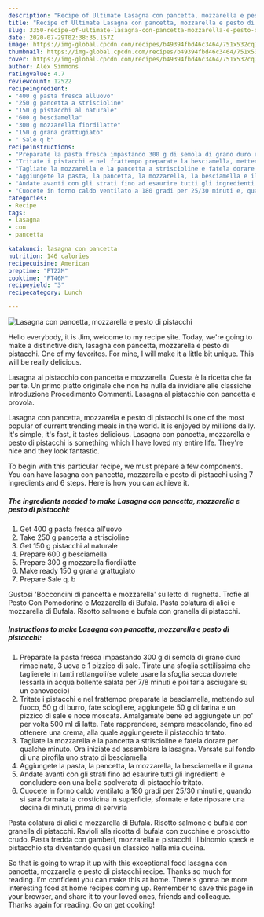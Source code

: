 ```yaml
---
description: "Recipe of Ultimate Lasagna con pancetta, mozzarella e pesto di pistacchi"
title: "Recipe of Ultimate Lasagna con pancetta, mozzarella e pesto di pistacchi"
slug: 3350-recipe-of-ultimate-lasagna-con-pancetta-mozzarella-e-pesto-di-pistacchi
date: 2020-07-29T02:38:35.157Z
image: https://img-global.cpcdn.com/recipes/b49394fbd46c3464/751x532cq70/lasagna-con-pancetta-mozzarella-e-pesto-di-pistacchi-recipe-main-photo.jpg
thumbnail: https://img-global.cpcdn.com/recipes/b49394fbd46c3464/751x532cq70/lasagna-con-pancetta-mozzarella-e-pesto-di-pistacchi-recipe-main-photo.jpg
cover: https://img-global.cpcdn.com/recipes/b49394fbd46c3464/751x532cq70/lasagna-con-pancetta-mozzarella-e-pesto-di-pistacchi-recipe-main-photo.jpg
author: Alex Simmons
ratingvalue: 4.7
reviewcount: 12522
recipeingredient:
- "400 g pasta fresca alluovo"
- "250 g pancetta a striscioline"
- "150 g pistacchi al naturale"
- "600 g besciamella"
- "300 g mozzarella fiordilatte"
- "150 g grana grattugiato"
- " Sale q b"
recipeinstructions:
- "Preparate la pasta fresca impastando 300 g di semola di grano duro rimacinata, 3 uova e 1 pizzico di sale. Tirate una sfoglia sottilissima che taglierete in tanti rettangoli(se volete usare la sfoglia secca dovrete lessarla in acqua bollente salata per 7/8 minuti e poi farla asciugare su un canovaccio)"
- "Tritate i pistacchi e nel frattempo preparate la besciamella, mettendo sul fuoco, 50 g di burro, fate sciogliere, aggiungete 50 g di farina e un pizzico di sale e noce moscata. Amalgamate bene ed aggiungete un po&#39; per volta 500 ml di latte. Fate rapprendere, sempre mescolando, fino ad ottenere una crema, alla quale aggiungerete il pistacchio tritato."
- "Tagliate la mozzarella e la pancetta a striscioline e fatela dorare per qualche minuto. Ora iniziate ad assemblare la lasagna. Versate sul fondo di una pirofila uno strato di besciamella"
- "Aggiungete la pasta, la pancetta, la mozzarella, la besciamella e il grana"
- "Andate avanti con gli strati fino ad esaurire tutti gli ingredienti e concludere con una bella spolverata di pistacchio tritato."
- "Cuocete in forno caldo ventilato a 180 gradi per 25/30 minuti e, quando si sarà formata la crosticina in superficie, sfornate e fate riposare una decina di minuti, prima di servirla"
categories:
- Recipe
tags:
- lasagna
- con
- pancetta

katakunci: lasagna con pancetta 
nutrition: 146 calories
recipecuisine: American
preptime: "PT22M"
cooktime: "PT46M"
recipeyield: "3"
recipecategory: Lunch

---
```



![Lasagna con pancetta, mozzarella e pesto di pistacchi](https://img-global.cpcdn.com/recipes/b49394fbd46c3464/751x532cq70/lasagna-con-pancetta-mozzarella-e-pesto-di-pistacchi-recipe-main-photo.jpg)

Hello everybody, it is Jim, welcome to my recipe site. Today, we're going to make a distinctive dish, lasagna con pancetta, mozzarella e pesto di pistacchi. One of my favorites. For mine, I will make it a little bit unique. This will be really delicious.

Lasagna al pistacchio con pancetta e mozzarella. Questa è la ricetta che fa per te. Un primo piatto originale che non ha nulla da invidiare alle classiche Introduzione Procedimento Commenti. Lasagna al pistacchio con pancetta e provola.

Lasagna con pancetta, mozzarella e pesto di pistacchi is one of the most popular of current trending meals in the world. It is enjoyed by millions daily. It's simple, it's fast, it tastes delicious. Lasagna con pancetta, mozzarella e pesto di pistacchi is something which I have loved my entire life. They're nice and they look fantastic.


To begin with this particular recipe, we must prepare a few components. You can have lasagna con pancetta, mozzarella e pesto di pistacchi using 7 ingredients and 6 steps. Here is how you can achieve it.

<!--inarticleads1-->

##### The ingredients needed to make Lasagna con pancetta, mozzarella e pesto di pistacchi:

1. Get 400 g pasta fresca all&#39;uovo
1. Take 250 g pancetta a striscioline
1. Get 150 g pistacchi al naturale
1. Prepare 600 g besciamella
1. Prepare 300 g mozzarella fiordilatte
1. Make ready 150 g grana grattugiato
1. Prepare  Sale q. b


Gustosi &#39;Bocconcini di pancetta e mozzarella&#39; su letto di rughetta. Trofie al Pesto Con Pomodorino e Mozzarella di Bufala. Pasta colatura di alici e mozzarella di Bufala. Risotto salmone e bufala con granella di pistacchi. 

<!--inarticleads2-->

##### Instructions to make Lasagna con pancetta, mozzarella e pesto di pistacchi:

1. Preparate la pasta fresca impastando 300 g di semola di grano duro rimacinata, 3 uova e 1 pizzico di sale. Tirate una sfoglia sottilissima che taglierete in tanti rettangoli(se volete usare la sfoglia secca dovrete lessarla in acqua bollente salata per 7/8 minuti e poi farla asciugare su un canovaccio)
1. Tritate i pistacchi e nel frattempo preparate la besciamella, mettendo sul fuoco, 50 g di burro, fate sciogliere, aggiungete 50 g di farina e un pizzico di sale e noce moscata. Amalgamate bene ed aggiungete un po&#39; per volta 500 ml di latte. Fate rapprendere, sempre mescolando, fino ad ottenere una crema, alla quale aggiungerete il pistacchio tritato.
1. Tagliate la mozzarella e la pancetta a striscioline e fatela dorare per qualche minuto. Ora iniziate ad assemblare la lasagna. Versate sul fondo di una pirofila uno strato di besciamella
1. Aggiungete la pasta, la pancetta, la mozzarella, la besciamella e il grana
1. Andate avanti con gli strati fino ad esaurire tutti gli ingredienti e concludere con una bella spolverata di pistacchio tritato.
1. Cuocete in forno caldo ventilato a 180 gradi per 25/30 minuti e, quando si sarà formata la crosticina in superficie, sfornate e fate riposare una decina di minuti, prima di servirla


Pasta colatura di alici e mozzarella di Bufala. Risotto salmone e bufala con granella di pistacchi. Ravioli alla ricotta di bufala con zucchine e prosciutto crudo. Pasta fredda con gamberi, mozzarella e pistacchi. Il binomio speck e pistacchio sta diventando quasi un classico nella mia cucina. 

So that is going to wrap it up with this exceptional food lasagna con pancetta, mozzarella e pesto di pistacchi recipe. Thanks so much for reading. I'm confident you can make this at home. There's gonna be more interesting food at home recipes coming up. Remember to save this page in your browser, and share it to your loved ones, friends and colleague. Thanks again for reading. Go on get cooking!
